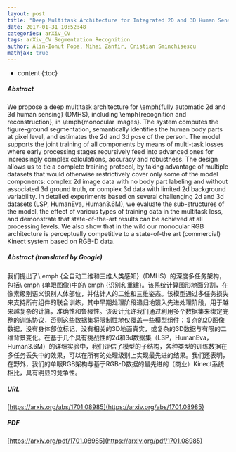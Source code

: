 ```yaml
---
layout: post
title: "Deep Multitask Architecture for Integrated 2D and 3D Human Sensing"
date: 2017-01-31 10:52:48
categories: arXiv_CV
tags: arXiv_CV Segmentation Recognition
author: Alin-Ionut Popa, Mihai Zanfir, Cristian Sminchisescu
mathjax: true
---
```


* content
{:toc}

##### Abstract
We propose a deep multitask architecture for \emph{fully automatic 2d and 3d human sensing} (DMHS), including \emph{recognition and reconstruction}, in \emph{monocular images}. The system computes the figure-ground segmentation, semantically identifies the human body parts at pixel level, and estimates the 2d and 3d pose of the person. The model supports the joint training of all components by means of multi-task losses where early processing stages recursively feed into advanced ones for increasingly complex calculations, accuracy and robustness. The design allows us to tie a complete training protocol, by taking advantage of multiple datasets that would otherwise restrictively cover only some of the model components: complex 2d image data with no body part labeling and without associated 3d ground truth, or complex 3d data with limited 2d background variability. In detailed experiments based on several challenging 2d and 3d datasets (LSP, HumanEva, Human3.6M), we evaluate the sub-structures of the model, the effect of various types of training data in the multitask loss, and demonstrate that state-of-the-art results can be achieved at all processing levels. We also show that in the wild our monocular RGB architecture is perceptually competitive to a state-of-the art (commercial) Kinect system based on RGB-D data.

##### Abstract (translated by Google)
我们提出了\ emph {全自动二维和三维人类感知}（DMHS）的深度多任务架构，包括\ emph {单眼图像}中的\ emph {识别和重建}。该系统计算图形地面分割，在像素级别语义识别人体部位，并估计人的二维和三维姿态。该模型通过多任务损失来支持所有组件的联合训练，其中早期处理阶段递归地馈入先进处理阶段，用于越来越复杂的计算，准确性和鲁棒性。该设计允许我们通过利用多个数据集来绑定完整的训练协议，否则这些数据集将限制性地仅覆盖一些模型组件：复杂的2D图像数据，没有身体部位标记，没有相关的3D地面真实，或复杂的3D数据与有限的二维背景变化。在基于几个具有挑战性的2d和3d数据集（LSP，HumanEva，Human3.6M）的详细实验中，我们评估了模型的子结构，各种类型的训练数据在多任务丢失中的效果，可以在所有的处理级别上实现最先进的结果。我们还表明，在野外，我们的单眼RGB架构与基于RGB-D数据的最先进的（商业）Kinect系统相比，具有明显的竞争性。

##### URL
[https://arxiv.org/abs/1701.08985](https://arxiv.org/abs/1701.08985)

##### PDF
[https://arxiv.org/pdf/1701.08985](https://arxiv.org/pdf/1701.08985)

